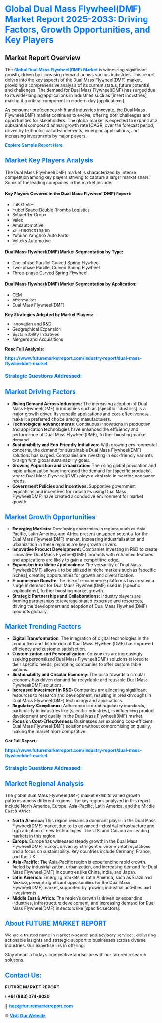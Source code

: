 <h1 style="color: #007BFF;">Global Dual Mass Flywheel(DMF) Market Report 2025-2033: Driving Factors, Growth Opportunities, and Key Players</h1>

<section id="overview">
<h2>Market Report Overview</h2>
<p>The <a href="https://www.futuremarketreport.com/industry-report/dual-mass-flywheeldmf-market" style="color: #007BFF; text-decoration: none;"><strong>Global Dual Mass Flywheel(DMF) Market</strong></a> is witnessing significant growth, driven by increasing demand across various industries. This report delves into the key aspects of the Dual Mass Flywheel(DMF) market, providing a comprehensive analysis of its current status, future potential, and challenges. The demand for Dual Mass Flywheel(DMF) has surged due to its wide-ranging applications in industries such as [insert industries], making it a critical component in modern-day [applications].</p>
<p>As consumer preferences shift and industries innovate, the Dual Mass Flywheel(DMF) market continues to evolve, offering both challenges and opportunities for stakeholders. The global market is expected to expand at a substantial compound annual growth rate (CAGR) over the forecast period, driven by technological advancements, emerging applications, and increasing investments by major players.</p>
</section>

<section id="overview">
<p><a href="https://www.futuremarketreport.com/request-sample/reportId=126516" style="color: #007BFF; text-decoration: none;"><strong>Explore Sample Report Here</strong></a></p>
</section>

<section id="key-players">
<h2 style="color: #007BFF;">Market Key Players Analysis</h2>
<p>The Dual Mass Flywheel(DMF) market is characterized by intense competition among key players striving to capture a larger market share. Some of the leading companies in the market include:</p>
<h4>Key Players Covered in the Dual Mass Flywheel(DMF) Report:</h4>
<ul><li>LuK GmbH</li><li>Hubei Space Double Rhombs Logistics</li><li>Schaeffler Group</li><li>Valeo</li><li>Amsautomotive</li><li>ZF Friedrichshafen</li><li>Yuhuan Yanghoo Auto Parts</li><li>Velteks Automotive</li></ul>
<h4>Dual Mass Flywheel(DMF) Market Segmentation by Type:</h4>
<ul><li>One-phase Parallel Curved Spring Flywheel</li><li>Two-phase Parallel Curved Spring Flywheel</li><li>Three-phase Curved Spring Flywheel</li></ul>

<h4>Dual Mass Flywheel(DMF) Market Segmentation by Application:</h4>
<ul><li>OEM</li><li>Aftermarket</li><li>Dual Mass Flywheel(DMF)</li></ul>
<p><strong>Key Strategies Adopted by Market Players:</strong></p>
<ul>
<li>Innovation and R&D</li>
<li>Geographical Expansion</li>
<li>Sustainability Initiatives</li>
<li>Mergers and Acquisitions</li>
</ul>
</section>

<section>
<p><strong>Read Full Analysis: </strong></p><a href="https://www.futuremarketreport.com/industry-report/dual-mass-flywheeldmf-market" style="color: #007BFF; text-decoration: none;"><strong>https://www.futuremarketreport.com/industry-report/dual-mass-flywheeldmf-market</strong></a>
<h3 style="color: #007BFF;">Strategic Questions Addressed:</h3>
</section>

<section id="driving-factors">
<h2 style="color: #007BFF;">Market Driving Factors</h2>
<ul>
<li><strong>Rising Demand Across Industries:</strong> The increasing adoption of Dual Mass Flywheel(DMF) in industries such as [specific industries] is a major growth driver. Its versatile applications and cost-effectiveness make it a preferred choice among manufacturers.</li>
<li><strong>Technological Advancements:</strong> Continuous innovations in production and application technologies have enhanced the efficiency and performance of Dual Mass Flywheel(DMF), further boosting market demand.</li>
<li><strong>Sustainability and Eco-Friendly Initiatives:</strong> With growing environmental concerns, the demand for sustainable Dual Mass Flywheel(DMF) solutions has surged. Companies are investing in eco-friendly variants to align with global sustainability goals.</li>
<li><strong>Growing Population and Urbanization:</strong> The rising global population and rapid urbanization have increased the demand for [specific products], where Dual Mass Flywheel(DMF) plays a vital role in meeting consumer needs.</li>
<li><strong>Government Policies and Incentives:</strong> Supportive government regulations and incentives for industries using Dual Mass Flywheel(DMF) have created a conducive environment for market growth.</li>
</ul>
</section>

<section id="growth-opportunities">
<h2 style="color: #007BFF;">Market Growth Opportunities</h2>
<ul>
<li><strong>Emerging Markets:</strong> Developing economies in regions such as Asia-Pacific, Latin America, and Africa present untapped potential for the Dual Mass Flywheel(DMF) market. Increasing industrialization and urbanization in these regions are key growth drivers.</li>
<li><strong>Innovative Product Development:</strong> Companies investing in R&D to create innovative Dual Mass Flywheel(DMF) products with enhanced features and applications are likely to gain a competitive edge.</li>
<li><strong>Expansion into Niche Applications:</strong> The versatility of Dual Mass Flywheel(DMF) allows it to be utilized in niche markets such as [specific niches], creating opportunities for growth and diversification.</li>
<li><strong>E-commerce Growth:</strong> The rise of e-commerce platforms has created a surge in demand for Dual Mass Flywheel(DMF) used in [specific applications], further boosting market growth.</li>
<li><strong>Strategic Partnerships and Collaborations:</strong> Industry players are forming partnerships to leverage shared expertise and resources, driving the development and adoption of Dual Mass Flywheel(DMF) products globally.</li>
</ul>
</section>

<section id="trending-factors">
<h2 style="color: #007BFF;">Market Trending Factors</h2>
<ul>
<li><strong>Digital Transformation:</strong> The integration of digital technologies in the production and distribution of Dual Mass Flywheel(DMF) has improved efficiency and customer satisfaction.</li>
<li><strong>Customization and Personalization:</strong> Consumers are increasingly seeking personalized Dual Mass Flywheel(DMF) solutions tailored to their specific needs, prompting companies to offer customizable options.</li>
<li><strong>Sustainability and Circular Economy:</strong> The push towards a circular economy has driven demand for recyclable and reusable Dual Mass Flywheel(DMF) solutions.</li>
<li><strong>Increased Investment in R&D:</strong> Companies are allocating significant resources to research and development, resulting in breakthroughs in Dual Mass Flywheel(DMF) technology and applications.</li>
<li><strong>Regulatory Compliance:</strong> Adherence to strict regulatory standards, particularly in industries like [specific industries], is influencing product development and quality in the Dual Mass Flywheel(DMF) market.</li>
<li><strong>Focus on Cost-Effectiveness:</strong> Businesses are exploring cost-efficient Dual Mass Flywheel(DMF) solutions without compromising on quality, making the market more competitive.</li>
</ul>
</section>

<section>
<p><strong>Get Full Report: </strong></p><a href="https://www.futuremarketreport.com/industry-report/dual-mass-flywheeldmf-market" style="color: #007BFF; text-decoration: none;"><strong>https://www.futuremarketreport.com/industry-report/dual-mass-flywheeldmf-market</strong></a>
<h3 style="color: #007BFF;">Strategic Questions Addressed:</h3>
</section>


<section id="regional-analysis">
<h2 style="color: #007BFF;">Market Regional Analysis</h2>
<p>The global Dual Mass Flywheel(DMF) market exhibits varied growth patterns across different regions. The key regions analyzed in this report include North America, Europe, Asia-Pacific, Latin America, and the Middle East & Africa:</p>
<ul>
<li><strong>North America:</strong> This region remains a dominant player in the Dual Mass Flywheel(DMF) market due to its advanced industrial infrastructure and high adoption of new technologies. The U.S. and Canada are leading markets in this region.</li>
<li><strong>Europe:</strong> Europe has witnessed steady growth in the Dual Mass Flywheel(DMF) market, driven by stringent environmental regulations and a focus on sustainability. Key countries include Germany, France, and the U.K.</li>
<li><strong>Asia-Pacific:</strong> The Asia-Pacific region is experiencing rapid growth, fueled by industrialization, urbanization, and increasing demand for Dual Mass Flywheel(DMF) in countries like China, India, and Japan.</li>
<li><strong>Latin America:</strong> Emerging markets in Latin America, such as Brazil and Mexico, present significant opportunities for the Dual Mass Flywheel(DMF) market, supported by growing industrial activities and investments.</li>
<li><strong>Middle East & Africa:</strong> The region’s growth is driven by expanding industries, infrastructure development, and increasing demand for Dual Mass Flywheel(DMF) in sectors like [specific sectors].</li>
</ul>
</section>

<footer>
<h2 style="color: #007BFF;">About FUTURE MARKET REPORT</h2>
<p>We are a trusted name in market research and advisory services, delivering actionable insights and strategic support to businesses across diverse industries. Our expertise lies in offering:</p>

<p>Stay ahead in today’s competitive landscape with our tailored research solutions.</p>

<h2 style="color: #007BFF;">Contact Us:</h2>
<p><strong>FUTURE MARKET REPORT</strong></p>
<p>📞 <strong>+91 (883) 074-8030</strong></p>
<p>📧 <strong><a href="mailto:help@futuremarketreport.com" style="color: #007BFF;">help@futuremarketreport.com</a></strong></p>
<p>🌐 <strong><a href="https://www.futuremarketreport.com/" style="color: #007BFF;">Visit Our Website</a></strong></p>
</footer>
